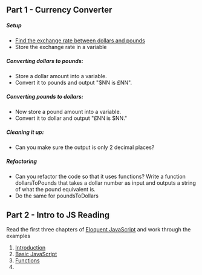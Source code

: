 ## Part  1 - Currency Converter

##### Setup

* [Find the exchange rate between dollars and pounds](http://www.bloomberg.com/quote/GBPUSD:CUR)
* Store the exchange rate in a variable

##### Converting dollars to pounds:

* Store a dollar amount into a variable.
* Convert it to pounds and output "$NN is £NN".

##### Converting pounds to dollars:

* Now store a pound amount into a variable.
* Convert it to dollar and output "£NN is $NN."

##### Cleaning it up:

* Can you make sure the output is only 2 decimal places?

##### Refactoring

* Can you refactor the code so that it uses functions? Write a function dollarsToPounds that takes a dollar number as input and outputs a string of what the pound equivalent is.
* Do the same for poundsToDollars


## Part 2 - Intro to JS Reading

Read the first three chapters of [Eloquent JavaScript](http://eloquentjavascript.net/) and work through the examples

1. [Introduction](http://eloquentjavascript.net/chapter1.html)
2. [Basic JavaScript](http://eloquentjavascript.net/chapter2.html)
3. [Functions](http://eloquentjavascript.net/chapter3.html)
4. 